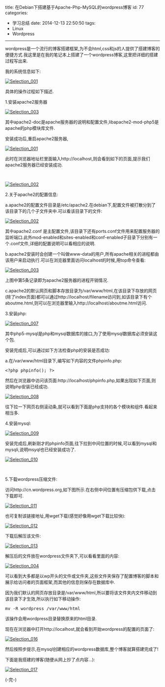 title: 在Debian下搭建基于Apache-Php-MySQL的wordpress博客
id: 77
categories:
  - 学习总结
date: 2014-12-13 22:50:50
tags:
  - Linux
  - Wordpress
---

wordpress是一个流行的博客搭建框架,为不会html,css和js的人提供了搭建博客的便捷方式.我这里是在我的笔记本上搭建了一个wordpress博客,这里把详细的搭建过程写出来.
<!--more-->
我的系统信息如下:

[![Selection_001](/uploads/2014/12/Selection_001.png)](/uploads/2014/12/Selection_001.png)

具体的操作过程如下描述.

1.安装apache2服务器

[![Selection_003](/uploads/2014/12/Selection_003.png)](/uploads/2014/12/Selection_003.png)

其中apache2-doc是apache服务器的说明和配置文件,libapache2-mod-php5是apache的php模块库文件.

安装成功后,重启apache2服务器,

[![Selection_001](/uploads/2014/12/Selection_0012.png)](/uploads/2014/12/Selection_0012.png)

此时在浏览器地址栏里面输入http://localhost,则会看到如下的页面,提示我们apache2服务器已经安装成功.

&nbsp;

[![Selection_002](/uploads/2014/12/Selection_0021.png)](/uploads/2014/12/Selection_0021.png)

2.关于apache2的配置信息:

a.apache2的配置文件目录是/etc/apache2.在debian下,配置文件被打散分到了该目录下的几个子文件夹中.可以看该目录下的文件:

[![Selection_002](/uploads/2014/12/Selection_002.png)](/uploads/2014/12/Selection_002.png)

其中apache2.conf 是主配置文件,该目录下还有ports.conf文件用来配置服务器的监听端口.此外mod-enabled和sites-enabled和conf-enabled子目录下分别有一个.conf文件,详细的配置说明可以看相应的说明.

b.apache2安装时会创建一个叫做www-data的用户,所有apache相关的进程都由该用户来启动执行.可以在浏览器里面访问localhost的时候,用top命令查看:

[![Selection_003](/uploads/2014/12/Selection_0031.png)](/uploads/2014/12/Selection_0031.png)

上图中第5条记录即为apache2服务器的进程开销情况.

c.apache2的默认网页和脚本存放目录为/var/www/html,在该目录下存放的网页(除了index页面)都可以通过http://localhost/filename访问到,如该目录下有个aboutme.html,则可以在浏览器里输入http://localhost/aboutme.html访问.

3.安装php:

[![Selection_007](/uploads/2014/12/Selection_007.png)](/uploads/2014/12/Selection_007.png)

其中php5-mysql是php和mysql数据库的接口,为了使用mysql数据库必须安装这个包.

安装完成后,可以通过如下方法检查php的安装是否成功:

a.在/var/www/html目录下,编写如下内容的文件phpinfo.php:
<pre>&lt;?php phpinfo(); ?&gt;</pre>
然后在浏览器中访问该页面:http://localhost/phpinfo.php,如果出现如下页面,则说明php安装已经成功.

[![Selection_008](/uploads/2014/12/Selection_008.png)](/uploads/2014/12/Selection_008.png)

往下拉一下网页右侧滚动条,就可以看到下面是php支持的各个模块和组件.看起来相当多.

4.安装mysql:

[![Selection_009](/uploads/2014/12/Selection_009.png)](/uploads/2014/12/Selection_009.png)

安装完成后,刷新刚才的phpinfo页面,往下拉到中间位置的时候,可以看到mysql和mysqli,说明msyql也已经安装成功了.

[![Selection_010](/uploads/2014/12/Selection_010.png)](/uploads/2014/12/Selection_010.png)

&nbsp;

5.下载wordpress压缩文件:

访问http://cn.wordpress.org,如下图所示.在右侧中间位置有压缩包供下载,点击下载即可.

[![Selection_011](/uploads/2014/12/Selection_011.png)](/uploads/2014/12/Selection_011.png)

也可复制该链接地址,用wget下载(感觉好像用wget下载比较快):

[![Selection_012](/uploads/2014/12/Selection_012.png)](/uploads/2014/12/Selection_012.png)

下载后解压该文件:

[![Selection_013](/uploads/2014/12/Selection_0131.png)](/uploads/2014/12/Selection_0131.png)

解压后的文件放在wordpress文件夹下,可以看看里面的内容:

[![Selection_004](/uploads/2014/12/Selection_0041.png)](/uploads/2014/12/Selection_0041.png)

可以看到大多都是以wp开头的文件或文件夹,这些文件夹保存了配置博客的脚本和展示给访问者的页面框架,而其他的信息则保存在数据库中.

因为我们默认的网页存放目录是/var/www/html,所以要将该文件夹内文件移动到该目录下才生效,所以执行如下移动操作:
<pre>mv -R wordpress /var/www/html</pre>
该操作会用wordpress目录替换原来的html目录.

现在在浏览器中打开http://localhost,就会看到开始wordpress的配置的页面了:

[![Selection_016](/uploads/2014/12/Selection_0161.png)](/uploads/2014/12/Selection_0161.png)

然后按照步提示,在mysql创建相应的wordpress数据库,整个博客就算搭建完成了!

下面是我搭建的博客(随便从网上抄了点内容...):

[![Selection_017](/uploads/2014/12/Selection_0171.png)](/uploads/2014/12/Selection_0171.png)

(-完-)
